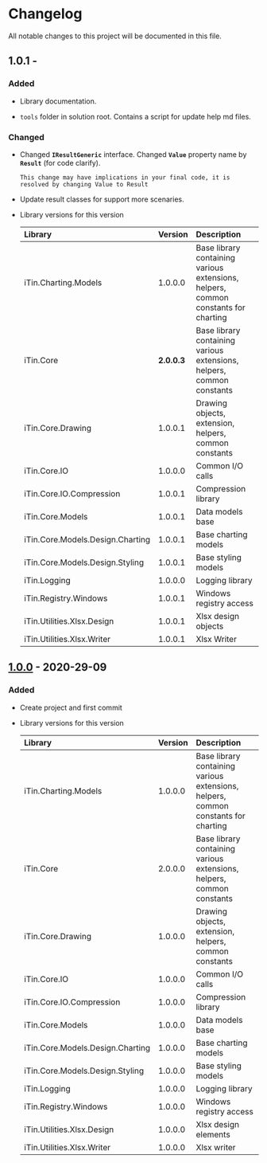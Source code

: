 ﻿# Changelog

All notable changes to this project will be documented in this file.

## 1.0.1 - 

### Added

 - Library documentation.
 
 - ```tools``` folder in solution root. Contains a script for update help md files.

### Changed
  
 - Changed **```IResultGeneric```** interface. Changed **```Value```** property name by **```Result```** (for code clarify).
 
       This change may have implications in your final code, it is resolved by changing Value to Result

 - Update result classes for support more scenaries.
 
 - Library versions for this version
  
    | Library | Version | Description |
    |:------|:------|:----------|
    | iTin.Charting.Models | 1.0.0.0 | Base library containing various extensions, helpers, common constants for charting |
    | iTin.Core | **2.0.0.3** | Base library containing various extensions, helpers, common constants |
    | iTin.Core.Drawing | 1.0.0.1 | Drawing objects, extension, helpers, common constants |
    | iTin.Core.IO | 1.0.0.0 | Common I/O calls |
    | iTin.Core.IO.Compression | 1.0.0.1 | Compression library |
    | iTin.Core.Models | 1.0.0.1 | Data models base |
    | iTin.Core.Models.Design.Charting | 1.0.0.1 | Base charting models |
    | iTin.Core.Models.Design.Styling | 1.0.0.1 | Base styling models |
    | iTin.Logging | 1.0.0.0 | Logging library |
    | iTin.Registry.Windows | 1.0.0.1 | Windows registry access |
    | iTin.Utilities.Xlsx.Design | 1.0.0.1 | Xlsx design objects |
    | iTin.Utilities.Xlsx.Writer | 1.0.0.1 | Xlsx Writer |


## [1.0.0] - 2020-29-09

### Added

 - Create project and first commit

 - Library versions for this version
   
    | Library | Version | Description |
    |:------|:------|:----------|
    | iTin.Charting.Models | 1.0.0.0 | Base library containing various extensions, helpers, common constants for charting |
    | iTin.Core | 2.0.0.0 | Base library containing various extensions, helpers, common constants |
    | iTin.Core.Drawing | 1.0.0.0 | Drawing objects, extension, helpers, common constants |
    | iTin.Core.IO | 1.0.0.0 | Common I/O calls |
    | iTin.Core.IO.Compression | 1.0.0.0 | Compression library |
    | iTin.Core.Models | 1.0.0.0 | Data models base |
    | iTin.Core.Models.Design.Charting | 1.0.0.0 | Base charting models |
    | iTin.Core.Models.Design.Styling | 1.0.0.0 | Base styling models |
    | iTin.Logging | 1.0.0.0 | Logging library |
    | iTin.Registry.Windows | 1.0.0.0 | Windows registry access |
    | iTin.Utilities.Xlsx.Design | 1.0.0.0 | Xlsx design elements |
    | iTin.Utilities.Xlsx.Writer | 1.0.0.0 | Xlsx writer |

[1.0.1]: https://github.com/iAJTin/iXlsxWriter/releases/tag/v1.0.1
[1.0.0]: https://github.com/iAJTin/iXlsxWriter/releases/tag/v1.0.0

